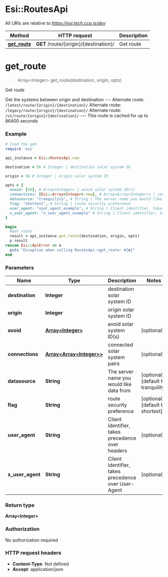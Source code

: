 # Esi::RoutesApi

All URIs are relative to *https://esi.tech.ccp.is/dev*

Method | HTTP request | Description
------------- | ------------- | -------------
[**get_route**](RoutesApi.md#get_route) | **GET** /route/{origin}/{destination}/ | Get route


# **get_route**
> Array&lt;Integer&gt; get_route(destination, origin, opts)

Get route

Get the systems between origin and destination  ---  Alternate route: `/latest/route/{origin}/{destination}/`  Alternate route: `/legacy/route/{origin}/{destination}/`  Alternate route: `/v1/route/{origin}/{destination}/`   ---  This route is cached for up to 86400 seconds

### Example
```ruby
# load the gem
require 'esi'

api_instance = Esi::RoutesApi.new

destination = 56 # Integer | destination solar system ID

origin = 56 # Integer | origin solar system ID

opts = { 
  avoid: [56], # Array<Integer> | avoid solar system ID(s)
  connections: [Esi::Array<Integer>.new], # Array<Array<Integer>> | connected solar system pairs
  datasource: "tranquility", # String | The server name you would like data from
  flag: "shortest", # String | route security preference
  user_agent: "user_agent_example", # String | Client identifier, takes precedence over headers
  x_user_agent: "x_user_agent_example" # String | Client identifier, takes precedence over User-Agent
}

begin
  #Get route
  result = api_instance.get_route(destination, origin, opts)
  p result
rescue Esi::ApiError => e
  puts "Exception when calling RoutesApi->get_route: #{e}"
end
```

### Parameters

Name | Type | Description  | Notes
------------- | ------------- | ------------- | -------------
 **destination** | **Integer**| destination solar system ID | 
 **origin** | **Integer**| origin solar system ID | 
 **avoid** | [**Array&lt;Integer&gt;**](Integer.md)| avoid solar system ID(s) | [optional] 
 **connections** | [**Array&lt;Array&lt;Integer&gt;&gt;**](Array&lt;Integer&gt;.md)| connected solar system pairs | [optional] 
 **datasource** | **String**| The server name you would like data from | [optional] [default to tranquility]
 **flag** | **String**| route security preference | [optional] [default to shortest]
 **user_agent** | **String**| Client identifier, takes precedence over headers | [optional] 
 **x_user_agent** | **String**| Client identifier, takes precedence over User-Agent | [optional] 

### Return type

**Array&lt;Integer&gt;**

### Authorization

No authorization required

### HTTP request headers

 - **Content-Type**: Not defined
 - **Accept**: application/json



